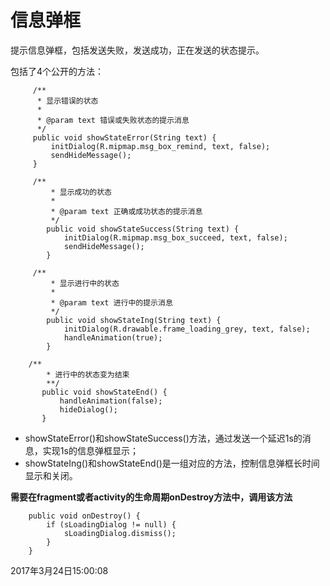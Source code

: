 # 信息弹框
提示信息弹框，包括发送失败，发送成功，正在发送的状态提示。

包括了4个公开的方法：
```
     /**
      * 显示错误的状态
      *
      * @param text 错误或失败状态的提示消息
      */
     public void showStateError(String text) {
         initDialog(R.mipmap.msg_box_remind, text, false);
         sendHideMessage();
     }

     /**
         * 显示成功的状态
         *
         * @param text 正确或成功状态的提示消息
         */
        public void showStateSuccess(String text) {
            initDialog(R.mipmap.msg_box_succeed, text, false);
            sendHideMessage();
        }

     /**
         * 显示进行中的状态
         *
         * @param text 进行中的提示消息
         */
        public void showStateIng(String text) {
            initDialog(R.drawable.frame_loading_grey, text, false);
            handleAnimation(true);
        }

    /**
        * 进行中的状态变为结束
        **/
       public void showStateEnd() {
           handleAnimation(false);
           hideDialog();
       }

```

- showStateError()和showStateSuccess()方法，通过发送一个延迟1s的消息，实现1s的信息弹框显示；
- showStateIng()和showStateEnd()是一组对应的方法，控制信息弹框长时间显示和关闭。

**需要在fragment或者activity的生命周期onDestroy方法中，调用该方法**
```
    public void onDestroy() {
        if (sLoadingDialog != null) {
            sLoadingDialog.dismiss();
        }
    }
```

2017年3月24日15:00:08